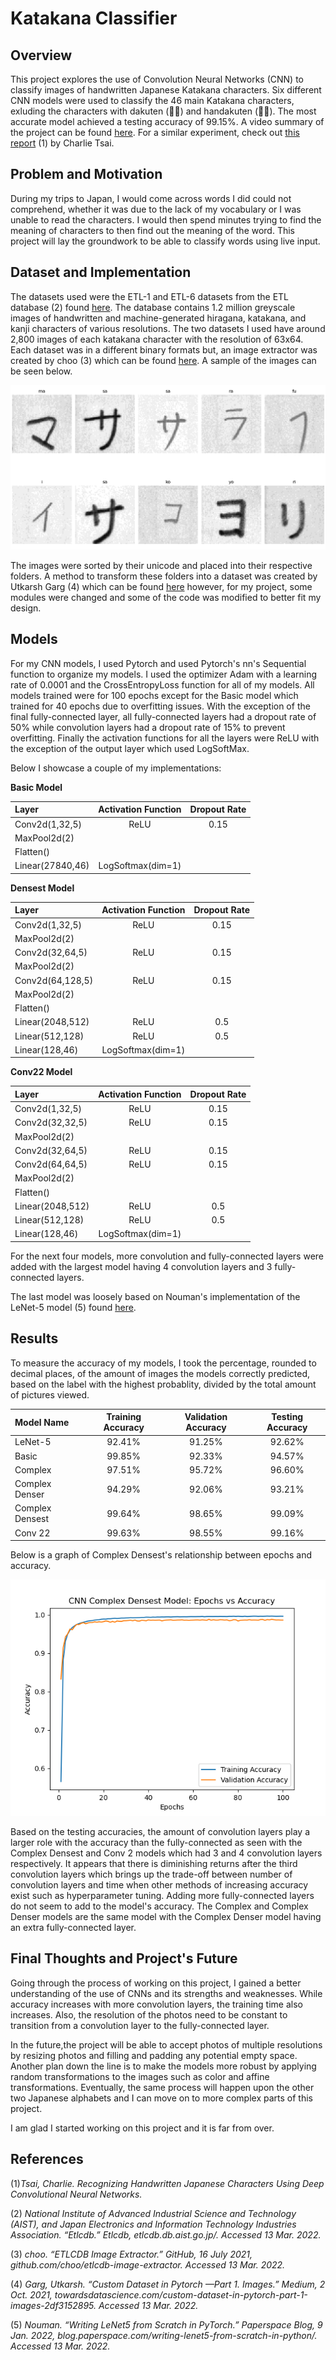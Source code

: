 # Katakana Classifier

## Overview

This project explores the use of Convolution Neural Networks (CNN) to classify images of handwritten Japanese Katakana characters. Six different CNN models were used to classify the 46 main Katakana characters, exluding the characters with dakuten (◌゙) and handakuten (◌゚). The most accurate model achieved a testing accuracy of 99.15%. A video summary of the project can be found [here](https://youtu.be/RSz3cVdbDwY). For a similar experiment, check out [this report](http://cs231n.stanford.edu/reports/2016/pdfs/262_Report.pdf) (1) by Charlie Tsai.

## Problem and Motivation

During my trips to Japan, I would come across words I did could not comprehend, whether it was due to the lack of my vocabulary or I was unable to read the characters. I would then spend minutes trying to find the meaning of characters to then find out the meaning of the word. This project will lay the groundwork to be able to classify words using live input.

## Dataset and Implementation
The datasets used were the ETL-1 and ETL-6 datasets from the ETL database (2) found [here](http://etlcdb.db.aist.go.jp/). The database contains 1.2 million greyscale images of handwritten and machine-generated hiragana, katakana, and kanji characters of various resolutions. The two datasets I used have around 2,800 images of each katakana character with the resolution of 63x64. Each dataset was in a different binary formats but, an image extractor was created by choo (3) which can be found [here](https://github.com/choo/etlcdb-image-extractor). A sample of the images can be seen below.

![Image](https://github.com/zach-dascil/katakana-classifier/blob/gh-pages/assets/random_katakana.png?raw=true)

The images were sorted by their unicode and placed into their respective folders. A method to transform these folders into a dataset was created by Utkarsh Garg (4) which can be found [here](towardsdatascience.com/custom-dataset-in-pytorch-part-1-images-2df3152895) however, for my project, some modules were changed and some of the code was modified to better fit my design.

## Models

For my CNN models, I used Pytorch and used Pytorch's nn's Sequential function to organize my models. I used the optimizer Adam with a learning rate of 0.0001 and the CrossEntropyLoss function for all of my models. All models trained were for 100 epochs except for the Basic model which trained for 40 epochs due to overfitting issues. With the exception of the final fully-connected layer, all fully-connected layers had a dropout rate of 50% while convolution layers had a dropout rate of 15% to prevent overfitting. Finally the activation functions for all the layers were ReLU with the exception of the output layer which used LogSoftMax.

Below I showcase a couple of my implementations:


**Basic Model**

| Layer |Activation Function |Dropout Rate |
|:-----------|:-------------------:|:---------------------:|
|Conv2d(1,32,5)|ReLU|0.15|
|MaxPool2d(2)|  |  |
|Flatten()|  |  |
|Linear(27840,46)|LogSoftmax(dim=1)||

**Densest Model**

| Layer | Activation Function | Dropout Rate |
|:-----------|:-------------------:|:---------------------:|
|Conv2d(1,32,5)|ReLU|0.15|
|MaxPool2d(2)|  |  |
|Conv2d(32,64,5)|ReLU|0.15|
|MaxPool2d(2)|  |  |
|Conv2d(64,128,5)|ReLU|0.15|
|MaxPool2d(2)|  |  |
|Flatten()|  |  |
|Linear(2048,512)|ReLU|0.5|
|Linear(512,128)|ReLU|0.5|
|Linear(128,46)|LogSoftmax(dim=1)|  |

**Conv22 Model**

| Layer | Activation Function | Dropout Rate |
|:-----------|:-------------------:|:---------------------:|
|Conv2d(1,32,5)|ReLU|0.15|
|Conv2d(32,32,5)|ReLU|0.15|
|MaxPool2d(2)|  |  |
|Conv2d(32,64,5)|ReLU|0.15|
|Conv2d(64,64,5)|ReLU|0.15|
|MaxPool2d(2)|  |  |
|Flatten()|  |  |
|Linear(2048,512)|ReLU|0.5|
|Linear(512,128)|ReLU|0.5|
|Linear(128,46)|LogSoftmax(dim=1)|  |

For the next four models, more convolution and fully-connected layers were added with the largest model having 4 convolution layers and 3 fully-connected layers.

The last model was loosely based on Nouman's implementation of the LeNet-5 model (5) found [here](https://blog.paperspace.com/writing-lenet5-from-scratch-in-python/).

## Results

To measure the accuracy of my models, I took the percentage, rounded to decimal places, of the amount of images the models correctly predicted, based on the label with the highest probablity, divided by the total amount of pictures viewed.

| Model Name | Training Accuracy | Validation Accuracy | Testing Accuracy |
|:-----------|:-------------------:|:---------------------:|:------------------:|
|LeNet-5|92.41%|91.25%|92.62%|
|Basic|99.85%|92.33%|94.57%|
|Complex|97.51%|95.72%|96.60%|
|Complex Denser|94.29%|92.06%|93.21%|
|Complex Densest|99.64%|98.65%|99.09%|
|Conv 22|99.63%|98.55%|99.16%|

Below is a graph of Complex Densest's relationship between epochs and accuracy.

![Image](https://github.com/zach-dascil/katakana-classifier/blob/gh-pages/assets/cnn%20densest.png?raw=true)

Based on the testing accuracies, the amount of convolution layers play a larger role with the accuracy than the fully-connected as seen with the Complex Densest and Conv 2 models which had 3 and 4 convolution layers respectively. It appears that there is diminishing returns after the third convolution layers which brings up the trade-off between number of convolution layers and time when other methods of increasing accuracy exist such as hyperparameter tuning. Adding more fully-connected layers do not seem to add to the model's accuracy. The Complex and Complex Denser models are the same model with the Complex Denser model having an extra fully-connected layer.
## Final Thoughts and Project's Future

Going through the process of working on this project, I gained a better understanding of the use of CNNs and its strengths and weaknesses. While accuracy increases with more convolution layers, the training time also increases. Also, the resolution of the photos need to be constant to transition from a convolution layer to the fully-connected layer.

In the future,the project will be able to accept photos of multiple resolutions by resizing photos and filling and padding any potential empty space. Another plan down the line is to make the models more robust by applying random transformations to the images such as color and affine transformations. Eventually, the same process will happen upon the other two Japanese alphabets and I can move on to more complex parts of this project.

I am glad I started working on this project and it is far from over.

## References
(1)_Tsai, Charlie. Recognizing Handwritten Japanese Characters Using Deep Convolutional Neural Networks._

(2) _National Institute of Advanced Industrial Science and Technology (AIST), and Japan Electronics and Information Technology Industries Association. “Etlcdb.” Etlcdb, etlcdb.db.aist.go.jp/. Accessed 13 Mar. 2022._

(3) _choo. “ETLCDB Image Extractor.” GitHub, 16 July 2021, github.com/choo/etlcdb-image-extractor. Accessed 13 Mar. 2022._

(4) _Garg, Utkarsh. “Custom Dataset in Pytorch —Part 1. Images.” Medium, 2 Oct. 2021, towardsdatascience.com/custom-dataset-in-pytorch-part-1-images-2df3152895. Accessed 13 Mar. 2022._

(5) _Nouman. “Writing LeNet5 from Scratch in PyTorch.” Paperspace Blog, 9 Jan. 2022, blog.paperspace.com/writing-lenet5-from-scratch-in-python/. Accessed 13 Mar. 2022._

